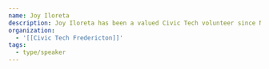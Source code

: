 ```yaml
---
name: Joy Iloreta
description: Joy Iloreta has been a valued Civic Tech volunteer since November 2019. She is the Project Coordinator and the driving force behind the Meals Made Simple project that supports the initiatives of Green Village Food Centre in Fredericton. She is a Data Analyst and Scrum Master with 10+ years of experience in Business Analysis, Project Management, Requirements Management, Technical Product Support, Training, Technical Writing and Process Transformation.
organization:
  - '[[Civic Tech Fredericton]]'
tags:
  - type/speaker
---
```

